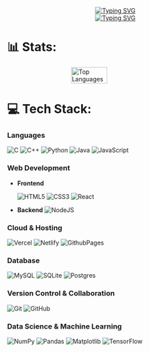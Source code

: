 <p align="center">
  <a href="https://git.io/typing-svg">
<a href="https://git.io/typing-svg"><img src="https://readme-typing-svg.demolab.com?font=Fira+Code&duration=4000&pause=999999999999999&center=true&vCenter=true&random=true&width=435&lines=Hi%2C+I'm+Sidharth+Pradeep+%3A)" alt="Typing SVG" /></a>  
    <br>
<a href="https://git.io/typing-svg"><img src="https://readme-typing-svg.demolab.com?font=Fira+Code&duration=4000&pause=1000&color=F7880E&center=true&vCenter=true&random=true&width=435&lines=Tech+Enthusiast;Novice+Web+Developer;Cybersecurity+Enthusiast;Software+Developer;Small+Game+Developer" alt="Typing SVG" /></a>
</p>


# 📊 Stats:
<div style="display: flex; justify-content: center; align-items: center;">
  <img src="https://github-readme-stats.vercel.app/api/top-langs/?username=ImpulseSID&theme=dark&hide_border=false&include_all_commits=false&count_private=false&layout=compact" alt="Top Languages" width="41%" height="auto" />
</div>



# 💻 Tech Stack:
### **Languages**
![C](https://img.shields.io/badge/c-%2300599C.svg?style=for-the-badge&logo=c&logoColor=white)
![C++](https://img.shields.io/badge/c++-%2300599C.svg?style=for-the-badge&logo=c%2B%2B&logoColor=white)
![Python](https://img.shields.io/badge/python-3670A0?style=for-the-badge&logo=python&logoColor=ffdd54)
![Java](https://img.shields.io/badge/java-%23ED8B00.svg?style=for-the-badge&logo=openjdk&logoColor=white)
![JavaScript](https://img.shields.io/badge/javascript-%23323330.svg?style=for-the-badge&logo=javascript&logoColor=%23F7DF1E)

### **Web Development**
- **Frontend**

  ![HTML5](https://img.shields.io/badge/html5-%23E34F26.svg?style=for-the-badge&logo=html5&logoColor=white)
  ![CSS3](https://img.shields.io/badge/css3-%231572B6.svg?style=for-the-badge&logo=css3&logoColor=white)
  ![React](https://img.shields.io/badge/react-%2320232a.svg?style=for-the-badge&logo=react&logoColor=%2361DAFB)

- **Backend**
  ![NodeJS](https://img.shields.io/badge/node.js-6DA55F?style=for-the-badge&logo=node.js&logoColor=white)

### **Cloud & Hosting**
![Vercel](https://img.shields.io/badge/vercel-%23000000.svg?style=for-the-badge&logo=vercel&logoColor=white)
![Netlify](https://img.shields.io/badge/netlify-%23000000.svg?style=for-the-badge&logo=netlify&logoColor=#00C7B7)
![GithubPages](https://img.shields.io/badge/github%20pages-121013?style=for-the-badge&logo=github&logoColor=white)

### **Database**
![MySQL](https://img.shields.io/badge/mysql-4479A1.svg?style=for-the-badge&logo=mysql&logoColor=white)
![SQLite](https://img.shields.io/badge/SQLite-%23003B57.svg?style=for-the-badge&logo=sqlite&logoColor=white)
![Postgres](https://img.shields.io/badge/postgres-%23316192.svg?style=for-the-badge&logo=postgresql&logoColor=white)

### **Version Control & Collaboration**
![Git](https://img.shields.io/badge/git-%23F05033.svg?style=for-the-badge&logo=git&logoColor=white)
![GitHub](https://img.shields.io/badge/github-%23121011.svg?style=for-the-badge&logo=github&logoColor=white)

### **Data Science & Machine Learning**
![NumPy](https://img.shields.io/badge/numpy-%23013243.svg?style=for-the-badge&logo=numpy&logoColor=white)
![Pandas](https://img.shields.io/badge/pandas-%23150458.svg?style=for-the-badge&logo=pandas&logoColor=white)
![Matplotlib](https://img.shields.io/badge/Matplotlib-%23ffffff.svg?style=for-the-badge&logo=Matplotlib&logoColor=black)
![TensorFlow](https://img.shields.io/badge/TensorFlow-%23FF6F00.svg?style=for-the-badge&logo=TensorFlow&logoColor=white)
